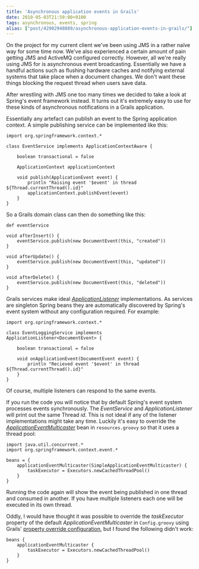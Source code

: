 ```yaml
---
title: 'Asynchronous application events in Grails'
date: 2010-05-03T21:59:00+0100
tags: asynchronous, events, spring
alias: ["post/42902948889/asynchronous-application-events-in-grails/"]
---
```


On the project for my current client we've been using JMS in a rather na&iuml;ve way for some time now. We've also experienced a certain amount of pain getting JMS and ActiveMQ configured correctly. However, all we're really using JMS for is asynchronous event broadcasting. Essentially we have a handful actions such as flushing hardware caches and notifying external systems that take place when a document changes. We don't want these things blocking the request thread when users save data.

<!-- more -->

After wrestling with JMS one too many times we decided to take a look at Spring's event framework instead. It turns out it's extremely easy to use for these kinds of asynchronous notifications in a Grails application.

Essentially any artefact can publish an event to the Spring application context. A simple publishing service can be implemented like this:

    import org.springframework.context.*

    class EventService implements ApplicationContextAware {

        boolean transactional = false

        ApplicationContext applicationContext

        void publish(ApplicationEvent event) {
            println "Raising event '$event' in thread ${Thread.currentThread().id}"
            applicationContext.publishEvent(event)
        }
    }

So a Grails domain class can then do something like this:

    def eventService

    void afterInsert() {
        eventService.publish(new DocumentEvent(this, "created"))
    }

    void afterUpdate() {
        eventService.publish(new DocumentEvent(this, "updated"))
    }

    void afterDelete() {
        eventService.publish(new DocumentEvent(this, "deleted"))
    }

Grails services make ideal [_ApplicationListener_][2] implementations. As services are singleton Spring beans they are automatically discovered by Spring's event system without any configuration required. For example:

    import org.springframework.context.*

    class EventLoggingService implements ApplicationListener<DocumentEvent> {

        boolean transactional = false

        void onApplicationEvent(DocumentEvent event) {
            println "Recieved event '$event' in thread ${Thread.currentThread().id}"
        }
    }

Of course, multiple listeners can respond to the same events.

If you run the code you will notice that by default Spring's event system processes events synchronously. The _EventService_ and _ApplicationListener_ will print out the same Thread _id_. This is not ideal if any of the listener implementations might take any time. Luckily it's easy to override the [_ApplicationEventMulticaster_][3] bean in `resources.groovy` so that it uses a thread pool:

    import java.util.concurrent.*
    import org.springframework.context.event.*

    beans = {
        applicationEventMulticaster(SimpleApplicationEventMulticaster) {
            taskExecutor = Executors.newCachedThreadPool()
        }
    }

Running the code again will show the event being published in one thread and consumed in another. If you have multiple listeners each one will be executed in its own thread.

Oddly, I would have thought it was possible to override the _taskExecutor_ property of the default _ApplicationEventMulticaster_ in `Config.groovy` using Grails' [property override configuration][1], but I found the following didn't work:

    beans {
        applicationEventMulticaster {
            taskExecutor = Executors.newCachedThreadPool()
        }
    }

[1]: http://grails.org/doc/latest/guide/14.%20Grails%20and%20Spring.html#14.6%20Property%20Override%20Configuration "Property Override Configuration in the Grails User Guide"
[2]: http://static.springsource.org/spring/docs/3.0.x/javadoc-api/org/springframework/context/ApplicationListener.html
[3]: http://static.springsource.org/spring/docs/3.0.x/javadoc-api/org/springframework/context/event/ApplicationEventMulticaster.html

